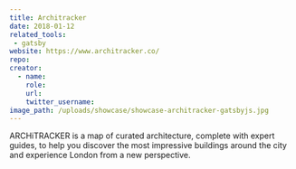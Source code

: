 ```yaml
---
title: Architracker
date: 2018-01-12
related_tools:
 - gatsby
website: https://www.architracker.co/
repo:
creator:
  - name:
    role:
    url:
    twitter_username:
image_path: /uploads/showcase/showcase-architracker-gatsbyjs.jpg
---
```


ARCHiTRACKER is a map of curated architecture, complete with expert guides, to help you discover the most impressive buildings around the city and experience London from a new perspective.
